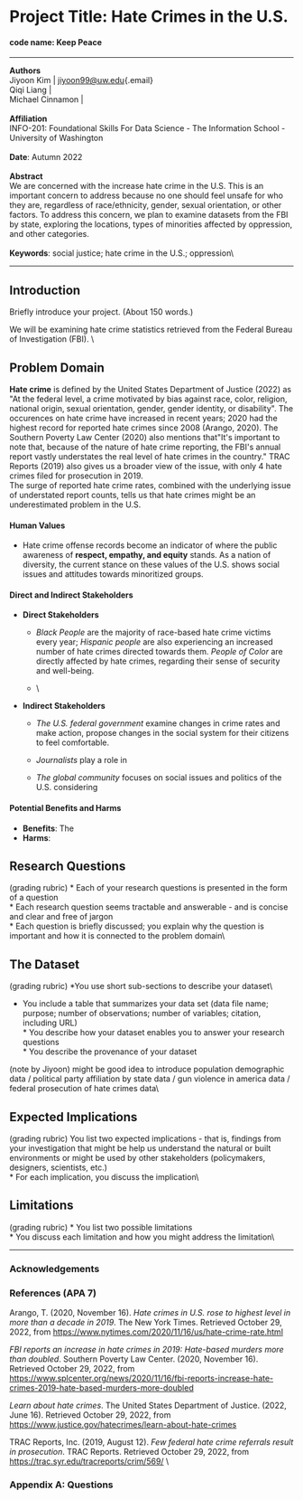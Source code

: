 # Project Title: Hate Crimes in the U.S.

#### code name: Keep Peace

------------------------------------------------------------------------

**Authors**\
Jiyoon Kim \| [jiyoon99\@uw.edu](mailto:jiyoon99@uw.edu){.email}\
Qiqi Liang \|\
Michael Cinnamon \|\
\
**Affiliation**\
INFO-201: Foundational Skills For Data Science - The Information School - University of Washington\
\
**Date**: Autumn 2022\
\
**Abstract**\
We are concerned with the increase hate crime in the U.S. This is an important concern to address because no one should feel unsafe for who they are, regardless of race/ethnicity, gender, sexual orientation, or other factors. To address this concern, we plan to examine datasets from the FBI by state, exploring the locations, types of minorities affected by oppression, and other categories.\
\
**Keywords**: social justice; hate crime in the U.S.; oppression\

------------------------------------------------------------------------

## Introduction

Briefly introduce your project. (About 150 words.)

We will be examining hate crime statistics retrieved from the Federal Bureau of Investigation (FBI). \

## Problem Domain

**Hate crime** is defined by the United States Department of Justice (2022) as "At the federal level, a crime motivated by bias against race, color, religion, national origin, sexual orientation, gender, gender identity, or disability". The occurences on hate crime have increased in recent years; 2020 had the highest record for reported hate crimes since 2008 (Arango, 2020). The Southern Poverty Law Center (2020) also mentions that"It's important to note that, because of the nature of hate crime reporting, the FBI's annual report vastly understates the real level of hate crimes in the country." TRAC Reports (2019) also gives us a broader view of the issue, with only 4 hate crimes filed for prosecution in 2019. \
The surge of reported hate crime rates, combined with the underlying issue of understated report counts, tells us that hate crimes might be an underestimated problem in the U.S.

#### Human Values

-   Hate crime offense records become an indicator of where the public awareness of **respect, empathy, and equity** stands. As a nation of diversity, the current stance on these values of the U.S. shows social issues and attitudes towards minoritized groups.

#### Direct and Indirect Stakeholders

-   **Direct Stakeholders**
    -   *Black People* are the majority of race-based hate crime victims every year; *Hispanic people* are also experiencing an increased number of hate crimes directed towards them. *People of Color* are directly affected by hate crimes, regarding their sense of security and well-being.

    -   \
-   **Indirect Stakeholders**
    -   *The U.S. federal government* examine changes in crime rates and make action, propose changes in the social system for their citizens to feel comfortable.

    -   *Journalists* play a role in

    -   *The global community* focuses on social issues and politics of the U.S. considering

#### Potential Benefits and Harms

-   **Benefits**: The
-   **Harms**:

## Research Questions

(grading rubric) \* Each of your research questions is presented in the form of a question\
\* Each research question seems tractable and answerable - and is concise and clear and free of jargon\
\* Each question is briefly discussed; you explain why the question is important and how it is connected to the problem domain\

## The Dataset

(grading rubric) *You use short sub-sections to describe your dataset\
* You include a table that summarizes your data set (data file name; purpose; number of observations; number of variables; citation, including URL)\
\* You describe how your dataset enables you to answer your research questions\
\* You describe the provenance of your dataset

(note by Jiyoon) might be good idea to introduce population demographic data / political party affiliation by state data / gun violence in america data / federal prosecution of hate crimes data\

## Expected Implications

(grading rubric) You list two expected implications - that is, findings from your investigation that might be help us understand the natural or built environments or might be used by other stakeholders (policymakers, designers, scientists, etc.)\
\* For each implication, you discuss the implication\

## Limitations

(grading rubric) \* You list two possible limitations\
\* You discuss each limitation and how you might address the limitation\

------------------------------------------------------------------------

### Acknowledgements

### References (APA 7)

Arango, T. (2020, November 16). *Hate crimes in U.S. rose to highest level in more than a decade in 2019*. The New York Times. Retrieved October 29, 2022, from <https://www.nytimes.com/2020/11/16/us/hate-crime-rate.html> 

*FBI reports an increase in hate crimes in 2019: Hate-based murders more than doubled*. Southern Poverty Law Center. (2020, November 16). Retrieved October 29, 2022, from <https://www.splcenter.org/news/2020/11/16/fbi-reports-increase-hate-crimes-2019-hate-based-murders-more-doubled> 

*Learn about hate crimes*. The United States Department of Justice. (2022, June 16). Retrieved October 29, 2022, from <https://www.justice.gov/hatecrimes/learn-about-hate-crimes> 

TRAC Reports, Inc. (2019, August 12). *Few federal hate crime referrals result in prosecution*. TRAC Reports. Retrieved October 29, 2022, from <https://trac.syr.edu/tracreports/crim/569/> \

### Appendix A: Questions
